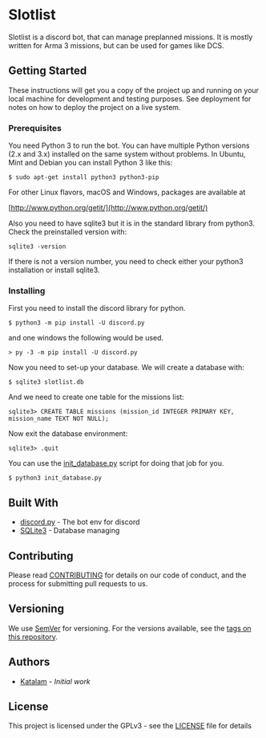 # Slotlist

Slotlist is a discord bot, that can manage preplanned missions. It is mostly written for Arma 3 missions, but can be used for games like DCS.

## Getting Started

These instructions will get you a copy of the project up and running on your local machine for development and testing purposes. See deployment for notes on how to deploy the project on a live system.

### Prerequisites

You need Python 3 to run the bot. You can have multiple Python versions (2.x and 3.x) installed on the same system without problems.
In Ubuntu, Mint and Debian you can install Python 3 like this:

```
$ sudo apt-get install python3 python3-pip
```

For other Linux flavors, macOS and Windows, packages are available at

[http://www.python.org/getit/](http://www.python.org/getit/)

Also you need to have sqlite3 but it is in the standard library from python3.
Check the preinstalled version with:
```
sqlite3 -version
```
If there is not a version number, you need to check either your python3 installation or install sqlite3.

### Installing

First you need to install the discord library for python.

```
$ python3 -m pip install -U discord.py
```
and one windows the following would be used.
```
> py -3 -m pip install -U discord.py
```

Now you need to set-up your database.
We will create a database with:
```
$ sqlite3 slotlist.db
```
And we need to create one table for the missions list:
```
sqlite3> CREATE TABLE missions (mission_id INTEGER PRIMARY KEY, mission_name TEXT NOT NULL);
```
Now exit the database environment:
```
sqlite3> .quit
```

You can use the [init_database.py](init_database.py) script for doing that job for you.
```
$ python3 init_database.py
```

<!--
## Deployment

Add additional notes about how to deploy this on a live system
-->
## Built With

* [discord.py](https://discordpy.readthedocs.io/en/latest/) - The bot env for discord
* [SQLite3](https://www.sqlite.org/index.html) - Database managing

## Contributing

Please read [CONTRIBUTING](CONTRIBUTING.md) for details on our code of conduct, and the process for submitting pull requests to us.

## Versioning

We use [SemVer](http://semver.org/) for versioning. For the versions available, see the [tags on this repository](https://github.com/Katalam/slotlist-discord-bot/tags).

## Authors

* [Katalam](https://github.com/Katalam) - *Initial work*

<!-- See also the list of [contributors](https://github.com/Katalam/slotlist-discord-bot/contributors) who participated in this project. -->

## License

This project is licensed under the GPLv3 - see the [LICENSE](LICENSE) file for details
